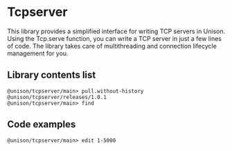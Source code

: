 # Tcpserver

This library provides a simplified interface for writing TCP servers in Unison. Using the
Tcp.serve function, you can write a TCP server in just a few lines of code. The library takes care of multithreading and connection lifecycle management for you.


## Library contents list

``` ucm
@unison/tcpserver/main> pull.without-history @unison/tcpserver/releases/1.0.1
@unison/tcpserver/main> find
```

## Code examples

``` ucm
@unison/tcpserver/main> edit 1-5000
```

